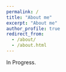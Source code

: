 ```yaml
---
permalink: /
title: "About me"
excerpt: "About me"
author_profile: true
redirect_from: 
  - /about/
  - /about.html
---
```


In Progress.